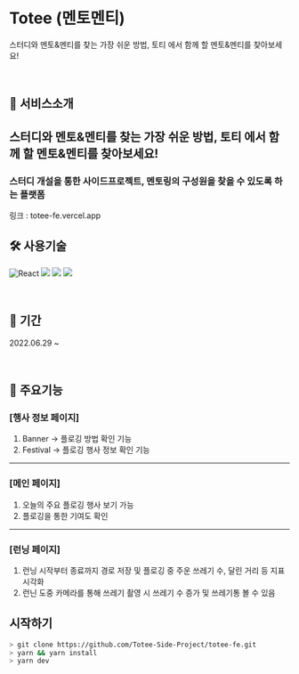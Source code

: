 # Totee (멘토멘티)

스터디와 멘토&멘티를 찾는 가장 쉬운 방법, 토티 에서 함께 할 멘토&멘티를 찾아보세요!

</br>

##  💁 서비스소개

## 스터디와 멘토&멘티를 찾는 가장 쉬운 방법, 토티 에서 함께 할 멘토&멘티를 찾아보세요!
### 스터디 개설을 통한 사이드프로젝트, 멘토링의 구성원을 찾을 수 있도록 하는 플랫폼

링크 : totee-fe.vercel.app


## 🛠 사용기술

![React](https://img.shields.io/badge/react-%2320232a.svg?style=for-the-badge&logo=react&logoColor=%2361DAFB) 
<img src="https://img.shields.io/badge/redux-%23593d88.svg?style=for-the-badge&logo=redux&logoColor=white"> 
<img src="https://img.shields.io/badge/bootstrap-7952B3?style=for-the-badge&logo=bootstrap&logoColor=white"/>
<img src="https://img.shields.io/badge/ReactRouter-CA4245?style=for-the-badge&logo=ReactRouter&logoColor=white"/>

</br>

## 📅 기간

2022.06.29 ~ 


</br>

##  🚀 주요기능

### [행사 정보 페이지]
1. Banner -> 플로깅 방법 확인 기능 
2. Festival -> 플로깅 행사 정보 확인 기능
---

### [메인 페이지]
1. 오늘의 주요 플로깅 행사 보기 가능
2. 플로깅을 통한 기여도 확인

---
### [런닝 페이지]
1. 런닝 시작부터 종료까지 경로 저장 및 플로깅 중 주운 쓰레기 수, 달린 거리 등 지표 시각화
2. 런닌 도중 카메라를 통해 쓰레기 촬영 시 쓰레기 수 증가 및 쓰레기통 볼 수 있음


## 시작하기

```bash
> git clone https://github.com/Totee-Side-Project/totee-fe.git
> yarn && yarn install
> yarn dev
```
